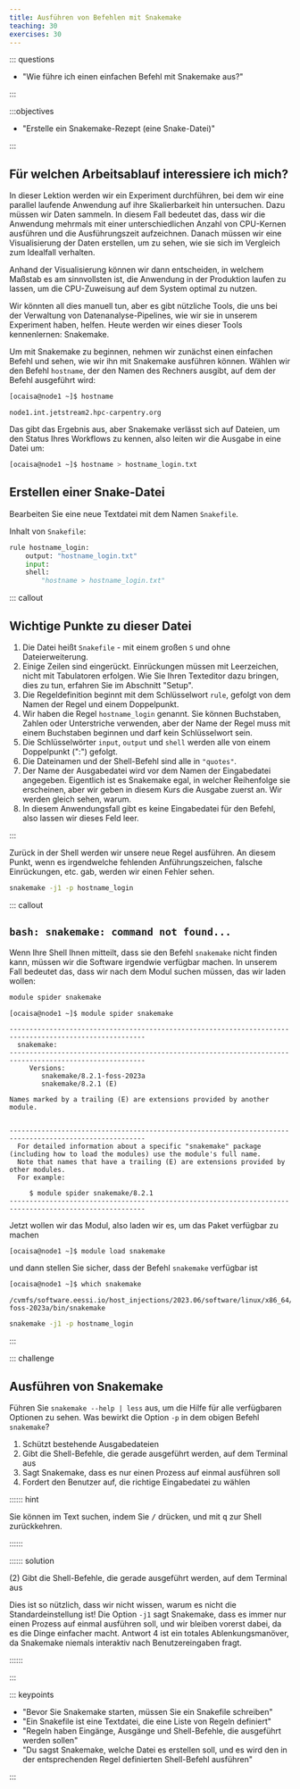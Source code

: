 ```yaml
---
title: Ausführen von Befehlen mit Snakemake
teaching: 30
exercises: 30
---
```



::: questions

- "Wie führe ich einen einfachen Befehl mit Snakemake aus?"

:::

:::objectives

- "Erstelle ein Snakemake-Rezept (eine Snake-Datei)"

:::

## Für welchen Arbeitsablauf interessiere ich mich?

In dieser Lektion werden wir ein Experiment durchführen, bei dem wir eine parallel laufende Anwendung auf ihre Skalierbarkeit hin untersuchen. Dazu müssen wir Daten sammeln. In diesem Fall bedeutet das, dass wir die Anwendung mehrmals mit einer unterschiedlichen Anzahl von CPU-Kernen ausführen und die Ausführungszeit aufzeichnen. Danach müssen wir eine Visualisierung der Daten erstellen, um zu sehen, wie sie sich im Vergleich zum Idealfall verhalten.

Anhand der Visualisierung können wir dann entscheiden, in welchem Maßstab es am sinnvollsten ist, die Anwendung in der Produktion laufen zu lassen, um die CPU-Zuweisung auf dem System optimal zu nutzen.

Wir könnten all dies manuell tun, aber es gibt nützliche Tools, die uns bei der Verwaltung von Datenanalyse-Pipelines, wie wir sie in unserem Experiment haben, helfen. Heute werden wir eines dieser Tools kennenlernen: Snakemake.

Um mit Snakemake zu beginnen, nehmen wir zunächst einen einfachen Befehl und sehen, wie wir ihn mit Snakemake ausführen können. Wählen wir den Befehl `hostname`, der den Namen des Rechners ausgibt, auf dem der Befehl ausgeführt wird:

```bash
[ocaisa@node1 ~]$ hostname
```

```output
node1.int.jetstream2.hpc-carpentry.org
```

Das gibt das Ergebnis aus, aber Snakemake verlässt sich auf Dateien, um den Status Ihres Workflows zu kennen, also leiten wir die Ausgabe in eine Datei um:

```bash
[ocaisa@node1 ~]$ hostname > hostname_login.txt
```

## Erstellen einer Snake-Datei

Bearbeiten Sie eine neue Textdatei mit dem Namen `Snakefile`.

Inhalt von `Snakefile`:

```python
rule hostname_login:
    output: "hostname_login.txt"
    input:  
    shell:
        "hostname > hostname_login.txt"
```

::: callout

## Wichtige Punkte zu dieser Datei

1. Die Datei heißt `Snakefile` - mit einem großen `S` und ohne Dateierweiterung.
1. Einige Zeilen sind eingerückt. Einrückungen müssen mit Leerzeichen, nicht mit Tabulatoren erfolgen. Wie Sie Ihren Texteditor dazu bringen, dies zu tun, erfahren Sie im Abschnitt "Setup".
1. Die Regeldefinition beginnt mit dem Schlüsselwort `rule`, gefolgt von dem Namen der Regel und einem Doppelpunkt.
1. Wir haben die Regel `hostname_login` genannt. Sie können Buchstaben, Zahlen oder Unterstriche verwenden, aber der Name der Regel muss mit einem Buchstaben beginnen und darf kein Schlüsselwort sein.
1. Die Schlüsselwörter `input`, `output` und `shell` werden alle von einem Doppelpunkt (":") gefolgt.
1. Die Dateinamen und der Shell-Befehl sind alle in `"quotes"`.
1. Der Name der Ausgabedatei wird vor dem Namen der Eingabedatei angegeben. Eigentlich ist es Snakemake egal, in welcher Reihenfolge sie erscheinen, aber wir geben in diesem Kurs die Ausgabe zuerst an. Wir werden gleich sehen, warum.
1. In diesem Anwendungsfall gibt es keine Eingabedatei für den Befehl, also lassen wir dieses Feld leer.

:::

Zurück in der Shell werden wir unsere neue Regel ausführen. An diesem Punkt, wenn es irgendwelche fehlenden Anführungszeichen, falsche Einrückungen, etc. gab, werden wir einen Fehler sehen.

```bash
snakemake -j1 -p hostname_login
```

::: callout

## `bash: snakemake: command not found...`

Wenn Ihre Shell Ihnen mitteilt, dass sie den Befehl `snakemake` nicht finden kann, müssen wir die Software irgendwie verfügbar machen. In unserem Fall bedeutet das, dass wir nach dem Modul suchen müssen, das wir laden wollen:

```bash
module spider snakemake
```

```output
[ocaisa@node1 ~]$ module spider snakemake

--------------------------------------------------------------------------------------------------------
  snakemake:
--------------------------------------------------------------------------------------------------------
     Versions:
        snakemake/8.2.1-foss-2023a
        snakemake/8.2.1 (E)

Names marked by a trailing (E) are extensions provided by another module.


--------------------------------------------------------------------------------------------------------
  For detailed information about a specific "snakemake" package (including how to load the modules) use the module's full name.
  Note that names that have a trailing (E) are extensions provided by other modules.
  For example:

     $ module spider snakemake/8.2.1
--------------------------------------------------------------------------------------------------------
```

Jetzt wollen wir das Modul, also laden wir es, um das Paket verfügbar zu machen

```bash
[ocaisa@node1 ~]$ module load snakemake
```

und dann stellen Sie sicher, dass der Befehl `snakemake` verfügbar ist

```bash
[ocaisa@node1 ~]$ which snakemake
```

```output
/cvmfs/software.eessi.io/host_injections/2023.06/software/linux/x86_64/amd/zen3/software/snakemake/8.2.1-foss-2023a/bin/snakemake
```

```bash
snakemake -j1 -p hostname_login
```

:::

::: challenge

## Ausführen von Snakemake

Führen Sie `snakemake --help | less` aus, um die Hilfe für alle verfügbaren Optionen zu sehen. Was bewirkt die Option `-p` in dem obigen Befehl `snakemake`?

1. Schützt bestehende Ausgabedateien
1. Gibt die Shell-Befehle, die gerade ausgeführt werden, auf dem Terminal aus
1. Sagt Snakemake, dass es nur einen Prozess auf einmal ausführen soll
1. Fordert den Benutzer auf, die richtige Eingabedatei zu wählen

:::::: hint

Sie können im Text suchen, indem Sie <kbd>/</kbd> drücken, und mit <kbd>q</kbd> zur Shell zurückkehren.

::::::

:::::: solution

(2) Gibt die Shell-Befehle, die gerade ausgeführt werden, auf dem Terminal aus

Dies ist so nützlich, dass wir nicht wissen, warum es nicht die Standardeinstellung ist! Die Option `-j1` sagt Snakemake, dass es immer nur einen Prozess auf einmal ausführen soll, und wir bleiben vorerst dabei, da es die Dinge einfacher macht. Antwort 4 ist ein totales Ablenkungsmanöver, da Snakemake niemals interaktiv nach Benutzereingaben fragt.

::::::


:::

::: keypoints

- "Bevor Sie Snakemake starten, müssen Sie ein Snakefile schreiben"
- "Ein Snakefile ist eine Textdatei, die eine Liste von Regeln definiert"
- "Regeln haben Eingänge, Ausgänge und Shell-Befehle, die ausgeführt werden sollen"
- "Du sagst Snakemake, welche Datei es erstellen soll, und es wird den in der entsprechenden Regel definierten Shell-Befehl ausführen"

:::


